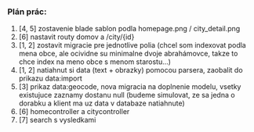 ### Plán prác:

1. [4, 5] zostavenie blade sablon podla homepage.png / city_detail.png
2. [6] nastavit routy domov a /city/{id}
3. [1, 2] zostavit migracie pre jednotlive polia (chcel som indexovat podla mena obce, ale ocividne su minimalne dvoje abrahámovce, takze to chce index na meno obce s menom starostu...)
4. [1, 2] natiahnut si data (text + obrazky) pomocou parsera, zaobalit do prikazu data:import
5. [3] prikaz data:geocode, nova migracia na doplnenie modelu, vsetky existujuce zaznamy dostanu null (budeme simulovat, ze sa jedna o dorabku a klient ma uz data v databaze natiahnute)
6. [6] homecontroller a citycontroller
7. [7] search s vysledkami
